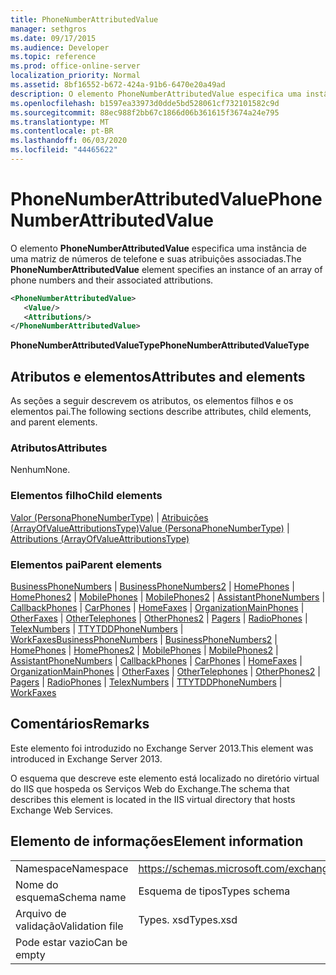 ```yaml
---
title: PhoneNumberAttributedValue
manager: sethgros
ms.date: 09/17/2015
ms.audience: Developer
ms.topic: reference
ms.prod: office-online-server
localization_priority: Normal
ms.assetid: 8bf16552-b672-424a-91b6-6470e20a49ad
description: O elemento PhoneNumberAttributedValue especifica uma instância de uma matriz de números de telefone e suas atribuições associadas.
ms.openlocfilehash: b1597ea33973d0dde5bd528061cf732101582c9d
ms.sourcegitcommit: 88ec988f2bb67c1866d06b361615f3674a24e795
ms.translationtype: MT
ms.contentlocale: pt-BR
ms.lasthandoff: 06/03/2020
ms.locfileid: "44465622"
---
```

# <a name="phonenumberattributedvalue"></a><span data-ttu-id="b232f-103">PhoneNumberAttributedValue</span><span class="sxs-lookup"><span data-stu-id="b232f-103">PhoneNumberAttributedValue</span></span>

<span data-ttu-id="b232f-104">O elemento **PhoneNumberAttributedValue** especifica uma instância de uma matriz de números de telefone e suas atribuições associadas.</span><span class="sxs-lookup"><span data-stu-id="b232f-104">The **PhoneNumberAttributedValue** element specifies an instance of an array of phone numbers and their associated attributions.</span></span> 
  
```XML
<PhoneNumberAttributedValue>
   <Value/>
   <Attributions/>
</PhoneNumberAttributedValue>
```

 <span data-ttu-id="b232f-105">**PhoneNumberAttributedValueType**</span><span class="sxs-lookup"><span data-stu-id="b232f-105">**PhoneNumberAttributedValueType**</span></span>
## <a name="attributes-and-elements"></a><span data-ttu-id="b232f-106">Atributos e elementos</span><span class="sxs-lookup"><span data-stu-id="b232f-106">Attributes and elements</span></span>

<span data-ttu-id="b232f-107">As seções a seguir descrevem os atributos, os elementos filhos e os elementos pai.</span><span class="sxs-lookup"><span data-stu-id="b232f-107">The following sections describe attributes, child elements, and parent elements.</span></span>
  
### <a name="attributes"></a><span data-ttu-id="b232f-108">Atributos</span><span class="sxs-lookup"><span data-stu-id="b232f-108">Attributes</span></span>

<span data-ttu-id="b232f-109">Nenhum</span><span class="sxs-lookup"><span data-stu-id="b232f-109">None.</span></span>
  
### <a name="child-elements"></a><span data-ttu-id="b232f-110">Elementos filho</span><span class="sxs-lookup"><span data-stu-id="b232f-110">Child elements</span></span>

<span data-ttu-id="b232f-111">[Valor (PersonaPhoneNumberType)](value-personaphonenumbertype.md)  |  [Atribuições (ArrayOfValueAttributionsType)](attributions-arrayofvalueattributionstype.md)</span><span class="sxs-lookup"><span data-stu-id="b232f-111">[Value (PersonaPhoneNumberType)](value-personaphonenumbertype.md) | [Attributions (ArrayOfValueAttributionsType)](attributions-arrayofvalueattributionstype.md)</span></span>
  
### <a name="parent-elements"></a><span data-ttu-id="b232f-112">Elementos pai</span><span class="sxs-lookup"><span data-stu-id="b232f-112">Parent elements</span></span>

<span data-ttu-id="b232f-113">[BusinessPhoneNumbers](businessphonenumbers.md)  |  [BusinessPhoneNumbers2](businessphonenumbers2.md)  |  [HomePhones](homephones.md)  |  [HomePhones2](homephones2.md)  |  [MobilePhones](mobilephones.md)  |  [MobilePhones2](mobilephones2.md)  |  [AssistantPhoneNumbers](assistantphonenumbers.md)  |  [CallbackPhones](callbackphones.md)  |  [CarPhones](carphones.md)  |  [HomeFaxes](homefaxes.md)  |  [OrganizationMainPhones](organizationmainphones.md)  |  [OtherFaxes](otherfaxes.md)  |  [OtherTelephones](othertelephones.md)  |  [OtherPhones2](otherphones2.md)  |  [Pagers](pagers.md)  |  [RadioPhones](radiophones.md)  |  [TelexNumbers](telexnumbers.md)  |  [TTYTDDPhoneNumbers](ttytddphonenumbers.md)  |  [WorkFaxes](workfaxes.md)</span><span class="sxs-lookup"><span data-stu-id="b232f-113">[BusinessPhoneNumbers](businessphonenumbers.md) | [BusinessPhoneNumbers2](businessphonenumbers2.md) | [HomePhones](homephones.md) | [HomePhones2](homephones2.md) | [MobilePhones](mobilephones.md) | [MobilePhones2](mobilephones2.md) | [AssistantPhoneNumbers](assistantphonenumbers.md) | [CallbackPhones](callbackphones.md) | [CarPhones](carphones.md) | [HomeFaxes](homefaxes.md) | [OrganizationMainPhones](organizationmainphones.md) | [OtherFaxes](otherfaxes.md) | [OtherTelephones](othertelephones.md) | [OtherPhones2](otherphones2.md) | [Pagers](pagers.md) | [RadioPhones](radiophones.md) | [TelexNumbers](telexnumbers.md) | [TTYTDDPhoneNumbers](ttytddphonenumbers.md) | [WorkFaxes](workfaxes.md)</span></span>
  
## <a name="remarks"></a><span data-ttu-id="b232f-114">Comentários</span><span class="sxs-lookup"><span data-stu-id="b232f-114">Remarks</span></span>

<span data-ttu-id="b232f-115">Este elemento foi introduzido no Exchange Server 2013.</span><span class="sxs-lookup"><span data-stu-id="b232f-115">This element was introduced in Exchange Server 2013.</span></span>
  
<span data-ttu-id="b232f-116">O esquema que descreve este elemento está localizado no diretório virtual do IIS que hospeda os Serviços Web do Exchange.</span><span class="sxs-lookup"><span data-stu-id="b232f-116">The schema that describes this element is located in the IIS virtual directory that hosts Exchange Web Services.</span></span>
  
## <a name="element-information"></a><span data-ttu-id="b232f-117">Elemento de informações</span><span class="sxs-lookup"><span data-stu-id="b232f-117">Element information</span></span>

|||
|:-----|:-----|
|<span data-ttu-id="b232f-118">Namespace</span><span class="sxs-lookup"><span data-stu-id="b232f-118">Namespace</span></span>  <br/> |https://schemas.microsoft.com/exchange/services/2006/types  <br/> |
|<span data-ttu-id="b232f-119">Nome do esquema</span><span class="sxs-lookup"><span data-stu-id="b232f-119">Schema name</span></span>  <br/> |<span data-ttu-id="b232f-120">Esquema de tipos</span><span class="sxs-lookup"><span data-stu-id="b232f-120">Types schema</span></span>  <br/> |
|<span data-ttu-id="b232f-121">Arquivo de validação</span><span class="sxs-lookup"><span data-stu-id="b232f-121">Validation file</span></span>  <br/> |<span data-ttu-id="b232f-122">Types. xsd</span><span class="sxs-lookup"><span data-stu-id="b232f-122">Types.xsd</span></span>  <br/> |
|<span data-ttu-id="b232f-123">Pode estar vazio</span><span class="sxs-lookup"><span data-stu-id="b232f-123">Can be empty</span></span>  <br/> ||
   

